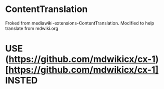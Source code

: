 # ContentTranslation

Froked from mediawiki-extensions-ContentTranslation. Modified to help translate from mdwiki.org

# USE (https://github.com/mdwikicx/cx-1)[https://github.com/mdwikicx/cx-1] INSTED
